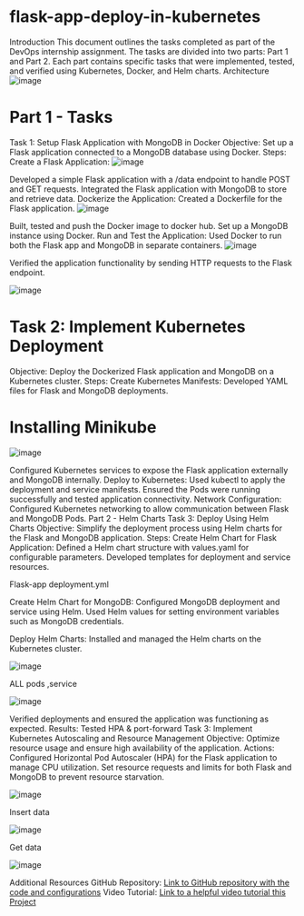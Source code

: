 # flask-app-deploy-in-kubernetes
Introduction
This document outlines the tasks completed as part of the DevOps internship assignment. The tasks are divided into two parts: Part 1 and Part 2. Each part contains specific tasks that were implemented, tested, and verified using Kubernetes, Docker, and Helm charts.
Architecture
![image](https://github.com/user-attachments/assets/5b7d856d-740e-40b7-99ad-a52be10e8a3c)

# Part 1 - Tasks
Task 1: Setup Flask Application with MongoDB in Docker
Objective: Set up a Flask application connected to a MongoDB database using Docker.
Steps:
Create a Flask Application:
![image](https://github.com/user-attachments/assets/b87918c4-463e-4ef5-9bec-09cfe090f449)

Developed a simple Flask application with a /data endpoint to handle POST and GET requests.
Integrated the Flask application with MongoDB to store and retrieve data.
Dockerize the Application:
Created a Dockerfile for the Flask application.
![image](https://github.com/user-attachments/assets/858f0452-b1d1-4e74-a0d3-a6901529526c)

Built, tested and push the Docker image to docker hub.
Set up a MongoDB instance using Docker.
Run and Test the Application:
Used Docker  to run both the Flask app and MongoDB in separate containers.
![image](https://github.com/user-attachments/assets/1006b3a0-73fc-4eee-b5d0-f040d200436e)

Verified the application functionality by sending HTTP requests to the Flask endpoint.

![image](https://github.com/user-attachments/assets/6af428cf-6b7c-4a22-b5b7-fd134879a008)



# Task 2: Implement Kubernetes Deployment
Objective: Deploy the Dockerized Flask application and MongoDB on a Kubernetes cluster.
Steps:
Create Kubernetes Manifests:
Developed YAML files for Flask and MongoDB deployments.
# Installing Minikube

![image](https://github.com/user-attachments/assets/56df378e-8f39-46b1-8954-fd552f2093c0)


Configured Kubernetes services to expose the Flask application externally and MongoDB internally.
Deploy to Kubernetes:
Used kubectl to apply the deployment and service manifests.
Ensured the Pods were running successfully and tested application connectivity.
Network Configuration:
Configured Kubernetes networking to allow communication between Flask and MongoDB Pods.
Part 2 - Helm Charts
Task 3: Deploy Using Helm Charts
Objective: Simplify the deployment process using Helm charts for the Flask and MongoDB application.
Steps:
Create Helm Chart for Flask Application:
Defined a Helm chart structure with values.yaml for configurable parameters.
Developed templates for deployment and service resources.

Flask-app deployment.yml

Create Helm Chart for MongoDB:
Configured MongoDB deployment and service using Helm.
Used Helm values for setting environment variables such as MongoDB credentials.

Deploy Helm Charts:
Installed and managed the Helm charts on the Kubernetes cluster.

![image](https://github.com/user-attachments/assets/7ba557df-0fda-4d6c-adaf-b5b0884ee8c4)

ALL pods ,service 

![image](https://github.com/user-attachments/assets/8267a756-42c5-4268-8969-a1c41bb6e59b)

Verified deployments and ensured the application was functioning as expected.
Results:
Tested HPA & port-forward
Task 3: Implement Kubernetes Autoscaling and Resource Management
Objective: Optimize resource usage and ensure high availability of the application.
Actions:
Configured Horizontal Pod Autoscaler (HPA) for the Flask application to manage CPU utilization.
Set resource requests and limits for both Flask and MongoDB to prevent resource starvation.

![image](https://github.com/user-attachments/assets/85fe9761-ff44-46bf-89f8-1a9052455e63)

Insert data 

![image](https://github.com/user-attachments/assets/85bde0df-c306-4cc4-a5b4-0d68eaf92ae3)

Get data

![image](https://github.com/user-attachments/assets/bd9de048-bb92-4511-bec5-de93e37e73d0)

Additional Resources
GitHub Repository: [Link to GitHub repository with the code and configurations](https://github.com/jamallasomasekhar/flask-app-deploy-in-kubernetes.git)
Video Tutorial: [Link to a helpful video tutorial this Project](https://drive.google.com/file/d/18sRHO8p2d9TKY3n2VB1P6VqAnRiIvI4F/view?usp=sharing)

